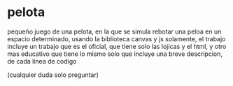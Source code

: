 # pelota
pequeño juego de una pelota, en la que se simula rebotar una peloa en un espacio determinado, usando la biblioteca canvas y js solamente, el trabajo incluye
un trabajo que es el oficial, que tiene solo las lojicas y el html, y otro mas educativo que tiene lo mismo solo que incluye una breve descripcion,
de cada linea de codigo

(cualquier duda solo preguntar)
